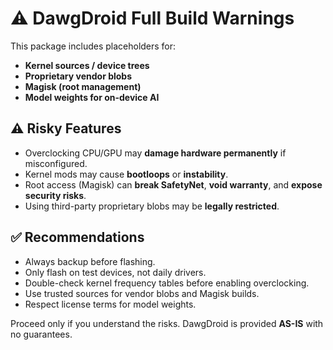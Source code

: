 # ⚠️ DawgDroid Full Build Warnings

This package includes placeholders for:
- **Kernel sources / device trees**
- **Proprietary vendor blobs**
- **Magisk (root management)**
- **Model weights for on-device AI**

## ⚠️ Risky Features
- Overclocking CPU/GPU may **damage hardware permanently** if misconfigured.
- Kernel mods may cause **bootloops** or **instability**.
- Root access (Magisk) can **break SafetyNet**, **void warranty**, and **expose security risks**.
- Using third-party proprietary blobs may be **legally restricted**.

## ✅ Recommendations
- Always backup before flashing.
- Only flash on test devices, not daily drivers.
- Double-check kernel frequency tables before enabling overclocking.
- Use trusted sources for vendor blobs and Magisk builds.
- Respect license terms for model weights.

Proceed only if you understand the risks. DawgDroid is provided **AS-IS** with no guarantees.

